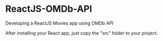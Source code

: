 # ReactJS-OMDb-API
Developing a ReactJS Movies app using OMDb API

After installing your React app, just copy the "src" folder to your project.
